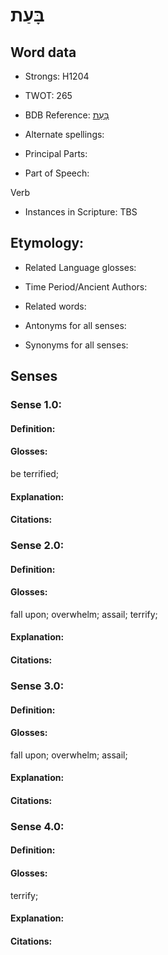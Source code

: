 # בָּעַת

<!-- Status: S2="NeedsEdits" -->
<!-- Lexica used for edits:   -->

## Word data

* Strongs: H1204

* TWOT: 265

* BDB Reference: [בָּעַת](rc://en/bdb/dict/b.ck.aa)

* Alternate spellings:

* Principal Parts:

* Part of Speech:

Verb

* Instances in Scripture: TBS

## Etymology:

* Related Language glosses:

* Time Period/Ancient Authors:

* Related words:

* Antonyms for all senses:

* Synonyms for all senses:

## Senses

### Sense 1.0:

#### Definition:

#### Glosses:

be terrified; 

#### Explanation:

#### Citations:



### Sense 2.0:

#### Definition:

#### Glosses:

fall upon; overwhelm; assail; terrify; 

#### Explanation:

#### Citations:



### Sense 3.0:

#### Definition:

#### Glosses:

fall upon; overwhelm; assail; 

#### Explanation:

#### Citations:



### Sense 4.0:

#### Definition:

#### Glosses:

terrify; 

#### Explanation:

#### Citations:



